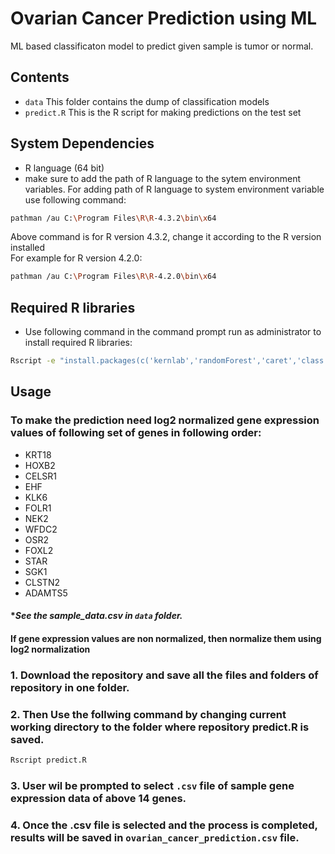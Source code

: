
# Ovarian Cancer Prediction using ML

ML based classificaton model to predict given sample is tumor or normal.


## Contents
* ``data`` This folder contains the dump of classification models
* ``predict.R`` This is the R script for making predictions on the test set
## System Dependencies
* R language (64 bit) 
* make sure to add the path of R language to the sytem environment variables.
For adding path of R language to system environment variable use following command:                        
```bash
pathman /au C:\Program Files\R\R-4.3.2\bin\x64
```                                                                               
Above command is for R version 4.3.2, change it according to the R version installed               
For example for R version 4.2.0:                                                       
```bash
pathman /au C:\Program Files\R\R-4.2.0\bin\x64
```

## Required R libraries
* Use following command in the command prompt run as administrator to install required R libraries:                                                         
```bash
Rscript -e "install.packages(c('kernlab','randomForest','caret','class'),repos='https://cloud.r-project.org', dependencies=TRUE)"
```
## Usage
### To make the prediction need log2 normalized gene expression values of following set of genes in following order:

* KRT18
* HOXB2
* CELSR1
* EHF
* KLK6
* FOLR1
* NEK2
* WFDC2
* OSR2
* FOXL2
* STAR
* SGK1
* CLSTN2
* ADAMTS5

#### **See the sample_data.csv in ``data`` folder.*
#### If gene expression values are non normalized, then normalize them using log2 normalization 

### 1. Download the repository and save all the files and folders of repository in one folder.
### 2. Then Use the follwing command by changing current working directory to the folder where repository predict.R is saved.
```bash
Rscript predict.R
```
### 3. User wil be prompted to select ``.csv`` file of sample gene expression data of above 14 genes.  
### 4. Once the .csv file is selected and the process is completed, results will be saved in ``ovarian_cancer_prediction.csv`` file.




